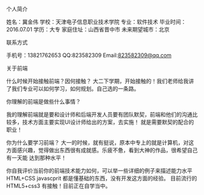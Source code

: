 个人简介

 姓名：冀金伟 学校：天津电子信息职业技术学院 专业：软件技术 毕业时间：2016.07.01 学历：大专
 家庭住址：山西省晋中市 未来期望城市：北京

联系方式

手机号：13821762653 QQ:823582309  Email:823582309@qq.com

关于前端

 什么时候开始接触前端？因何接触？
  大二下学期，开始接触的！我们老师给我讲了我们专业可以如何学习，如何规划。自己选的一条路。

 你理解的前端是做些什么事情？

  我的理解前端就是要和设计师和后端开发人员要有团队默契，前端和他们的沟通比较多，技术方面主要实现UI设计师给出的方案，去实施！
 就是需要默契的配合的职业！

你为什么要学习前端？
 大一的时候，就有挺说，原本中专上的就是计算机，对这方面感兴趣，觉得做出东西很有成就感。乐疲不惫，看到大神的作品，很希望自己有一天能
达到那种水平！

你自我评价当前你的前端技术能力如何，可以举一些详细的例子来描述能力水平
  HTML+CSS javascprit 都是懂基础的东西，没有开发这方面的经验。
  目前流行的HTML5+css3 有接触！目前正在自学当中。
